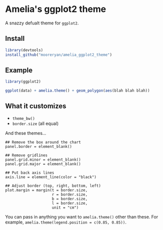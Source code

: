 # Amelia's ggplot2 theme

A snazzy defualt theme for `ggplot2`.

## Install

```R
library(devtools)
install_github("mooreryan/amelia_ggplot2_theme")
```

## Example

```R
library(ggplot2)

ggplot(data) + amelia.theme() + geom_polygon(aes(blah blah blah))
```

## What it customizes

- `theme_bw()`
- `border.size` (all equal)

And these themes...

```
## Remove the box around the chart
panel.border = element_blank()

## Remove gridlines
panel.grid.minor = element_blank()
panel.grid.major = element_blank()

## Put back axis lines
axis.line = element_line(color = "black")

## Adjust border (top, right, bottom, left)
plot.margin = margin(t = border.size,
                     r = border.size,
                     b = border.size,
                     l = border.size,
                     unit = "cm")
```

You can pass in anything you want to `amelia.theme()` other than these.  For example, `amelia.theme(legend.position = c(0.85, 0.85))`.

